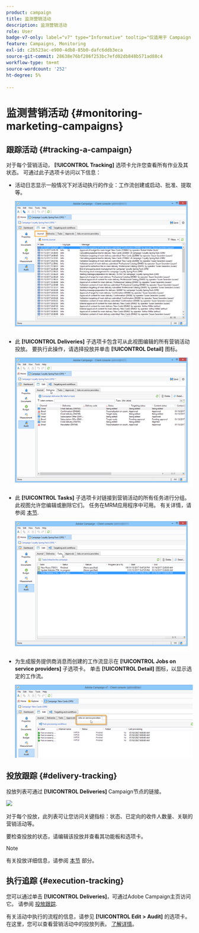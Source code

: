 ```yaml
---
product: campaign
title: 监测营销活动
description: 监测营销活动
role: User
badge-v7-only: label="v7" type="Informative" tooltip="仅适用于 Campaign Classic v7"
feature: Campaigns, Monitoring
exl-id: c2b523ac-e900-4db8-85b0-dafc6ddb3eca
source-git-commit: 28638e76bf286f253bc7efd02db848b571ad88c4
workflow-type: tm+mt
source-wordcount: '252'
ht-degree: 5%

---
```


# 监测营销活动 {#monitoring-marketing-campaigns}

## 跟踪活动 {#tracking-a-campaign}

对于每个营销活动， **[!UICONTROL Tracking]** 选项卡允许您查看所有作业及其状态。 可通过此子选项卡访问以下信息：

* 活动日志显示一般情况下对活动执行的作业：工作流创建或启动、批准、提取等。

  ![](assets/s_ncs_user_op_edit_exe_tab_a.png)

* 此 **[!UICONTROL Deliveries]** 子选项卡包含可从此视图编辑的所有营销活动投放。 要执行此操作，请选择投放并单击 **[!UICONTROL Detail]** 图标。

  ![](assets/s_ncs_user_op_edit_exe_tab_b.png)

* 此 **[!UICONTROL Tasks]** 子选项卡对链接到营销活动的所有任务进行分组。 此视图允许您编辑或删除它们。 任务在MRM应用程序中可用。 有关详情，请参阅 [本节](../../mrm/using/creating-and-managing-tasks.md).

  ![](assets/s_ncs_user_op_edit_exe_tab_e.png)

* 为生成服务提供商消息而创建的工作流显示在 **[!UICONTROL Jobs on service providers]** 子选项卡。 单击 **[!UICONTROL Detail]** 图标，以显示选定的工作流。

  ![](assets/s_ncs_user_op_edit_exe_tab_d.png)

## 投放跟踪 {#delivery-tracking}

投放列表可通过 **[!UICONTROL Deliveries]** Campaign节点的链接。

![](assets/s_ncs_user_op_del_state_from_homepage.png)

对于每个投放，此列表可让您访问关键指标：状态、已定向的收件人数量、关联的营销活动等。

要检查投放的状态，请编辑该投放并查看其功能板和选项卡。

>[!NOTE]
>
>有关投放详细信息，请参阅 [本节](../../delivery/using/about-message-tracking.md) 部分。

## 执行追踪 {#execution-tracking}

您可以通过单击 **[!UICONTROL Deliveries]**，可通过Adobe Campaign主页访问它。 请参阅 [投放跟踪](#delivery-tracking).

有关活动中执行的流程的信息，请参见 **[!UICONTROL Edit > Audit]** 的选项卡。 在这里，您可以查看营销活动中的投放列表。 [了解详情](#tracking-a-campaign)。
